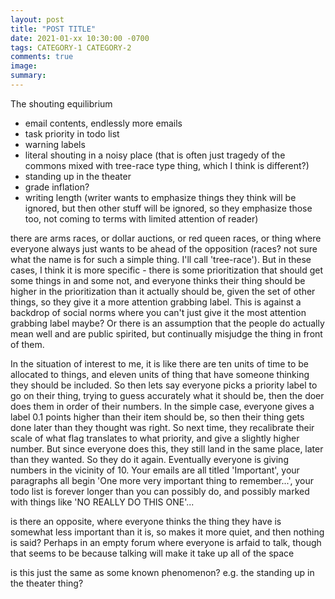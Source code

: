 ```yaml
---
layout: post
title: "POST TITLE"
date: 2021-01-xx 10:30:00 -0700
tags: CATEGORY-1 CATEGORY-2
comments: true
image:
summary:
---
```

The shouting equilibrium

- email contents, endlessly more emails
- task priority in todo list
- warning labels
- literal shouting in a noisy place (that is often just tragedy of the commons mixed with tree-race type thing, which I think is different?)
- standing up in the theater
- grade inflation?
- writing length (writer wants to emphasize things they think will be ignored, but then other stuff will be ignored, so they emphasize those too, not coming to terms with limited attention of reader)

there are arms races, or dollar auctions, or red queen races, or thing where everyone always just wants to be ahead of the opposition (races? not sure what the name is for such a simple thing. I'll call 'tree-race'). But in these cases, I think it is more specific - there is some prioritization that should get some things in and some not, and everyone thinks their thing should be higher in the prioritization than it actually should be, given the set of other things, so they give it a more attention grabbing label. This is against a backdrop of social norms where you can't just give it the most attention grabbing label maybe? Or there is an assumption that the people do actually mean well and are public spirited, but continually misjudge the thing in front of them.

In the situation of interest to me, it is like there are ten units of time to be allocated to things, and eleven units of thing that have someone thinking they should be included. So then lets say everyone picks a priority label to go on their thing, trying to guess accurately what it should be, then the doer does them in order of their numbers. In the simple case, everyone gives a label 0.1 points higher than their item should be, so then their thing gets done later than they thought was right. So next time, they recalibrate their scale of what flag translates to what priority, and give a slightly higher number. But since everyone does this, they still land in the same place, later than they wanted. So they do it again. Eventually everyone is giving numbers in the vicinity of 10. Your emails are all titled 'Important', your paragraphs all begin 'One more very important thing to remember...', your todo list is forever longer than you can possibly do, and possibly marked with things like 'NO REALLY DO THIS ONE'...

is there an opposite, where everyone thinks the thing they have is somewhat less important than it is, so makes it more quiet, and then nothing is said? Perhaps in an empty forum where everyone is arfaid to talk, though that seems to be because talking will make it take up all of the space

is this just the same as some known phenomenon? e.g. the standing up in the theater thing?
